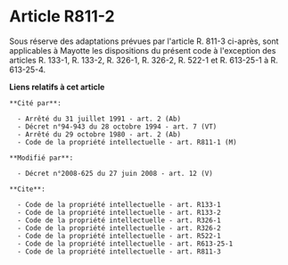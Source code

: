 # Article R811-2

Sous réserve des adaptations prévues par l'article R. 811-3 ci-après, sont applicables à Mayotte les dispositions du présent
code à l'exception des articles R. 133-1, R. 133-2, R. 326-1, R. 326-2, R. 522-1 et R. 613-25-1 à R. 613-25-4.

**Liens relatifs à cet article**

	**Cité par**:

	  - Arrêté du 31 juillet 1991 - art. 2 (Ab)
	  - Décret n°94-943 du 28 octobre 1994 - art. 7 (VT)
	  - Arrêté du 29 octobre 1980 - art. 2 (Ab)
	  - Code de la propriété intellectuelle - art. R811-1 (M)

	**Modifié par**:

	  - Décret n°2008-625 du 27 juin 2008 - art. 12 (V)

	**Cite**:

	  - Code de la propriété intellectuelle - art. R133-1
	  - Code de la propriété intellectuelle - art. R133-2
	  - Code de la propriété intellectuelle - art. R326-1
	  - Code de la propriété intellectuelle - art. R326-2
	  - Code de la propriété intellectuelle - art. R522-1
	  - Code de la propriété intellectuelle - art. R613-25-1
	  - Code de la propriété intellectuelle - art. R811-3
